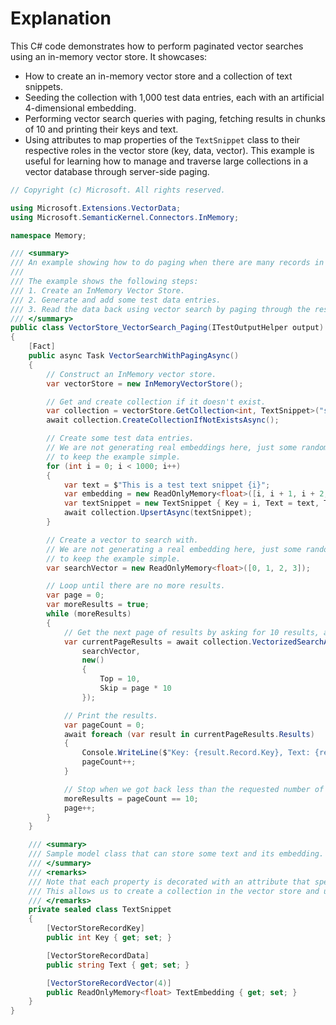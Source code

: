 # Explanation
This C# code demonstrates how to perform paginated vector searches using an in-memory vector store. It showcases:
- How to create an in-memory vector store and a collection of text snippets.
- Seeding the collection with 1,000 test data entries, each with an artificial 4-dimensional embedding.
- Performing vector search queries with paging, fetching results in chunks of 10 and printing their keys and text.
- Using attributes to map properties of the `TextSnippet` class to their respective roles in the vector store (key, data, vector).
This example is useful for learning how to manage and traverse large collections in a vector database through server-side paging.

```csharp
// Copyright (c) Microsoft. All rights reserved.

using Microsoft.Extensions.VectorData;
using Microsoft.SemanticKernel.Connectors.InMemory;

namespace Memory;

/// <summary>
/// An example showing how to do paging when there are many records in the database and you want to page through these page by page.
///
/// The example shows the following steps:
/// 1. Create an InMemory Vector Store.
/// 2. Generate and add some test data entries.
/// 3. Read the data back using vector search by paging through the results page by page.
/// </summary>
public class VectorStore_VectorSearch_Paging(ITestOutputHelper output) : BaseTest(output)
{
    [Fact]
    public async Task VectorSearchWithPagingAsync()
    {
        // Construct an InMemory vector store.
        var vectorStore = new InMemoryVectorStore();

        // Get and create collection if it doesn't exist.
        var collection = vectorStore.GetCollection<int, TextSnippet>("skglossary");
        await collection.CreateCollectionIfNotExistsAsync();

        // Create some test data entries.
        // We are not generating real embeddings here, just some random numbers
        // to keep the example simple.
        for (int i = 0; i < 1000; i++)
        {
            var text = $"This is a test text snippet {i}";
            var embedding = new ReadOnlyMemory<float>([i, i + 1, i + 2, i + 3]);
            var textSnippet = new TextSnippet { Key = i, Text = text, TextEmbedding = embedding };
            await collection.UpsertAsync(textSnippet);
        }

        // Create a vector to search with.
        // We are not generating a real embedding here, just some random numbers
        // to keep the example simple.
        var searchVector = new ReadOnlyMemory<float>([0, 1, 2, 3]);

        // Loop until there are no more results.
        var page = 0;
        var moreResults = true;
        while (moreResults)
        {
            // Get the next page of results by asking for 10 results, and using 'Skip' to skip the results from the previous pages.
            var currentPageResults = await collection.VectorizedSearchAsync(
                searchVector,
                new()
                {
                    Top = 10,
                    Skip = page * 10
                });

            // Print the results.
            var pageCount = 0;
            await foreach (var result in currentPageResults.Results)
            {
                Console.WriteLine($"Key: {result.Record.Key}, Text: {result.Record.Text}");
                pageCount++;
            }

            // Stop when we got back less than the requested number of results.
            moreResults = pageCount == 10;
            page++;
        }
    }

    /// <summary>
    /// Sample model class that can store some text and its embedding.
    /// </summary>
    /// <remarks>
    /// Note that each property is decorated with an attribute that specifies how the property should be treated by the vector store.
    /// This allows us to create a collection in the vector store and upsert and retrieve instances of this class without any further configuration.
    /// </remarks>
    private sealed class TextSnippet
    {
        [VectorStoreRecordKey]
        public int Key { get; set; }

        [VectorStoreRecordData]
        public string Text { get; set; }

        [VectorStoreRecordVector(4)]
        public ReadOnlyMemory<float> TextEmbedding { get; set; }
    }
}
```